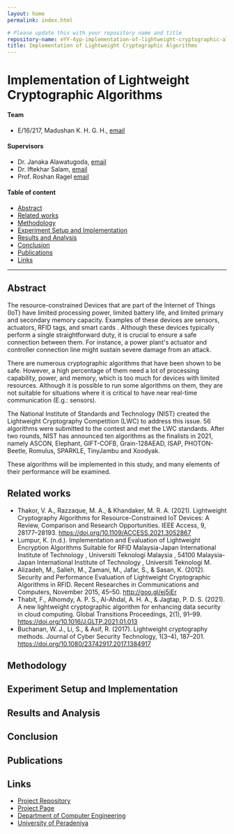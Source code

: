 ```yaml
---
layout: home
permalink: index.html

# Please update this with your repository name and title
repository-name: eYY-4yp-implementation-of-lightweight-cryptographic-algorithms
title: Implementation of Lightweight Cryptographic Algorithms
---
```



# Implementation of Lightweight Cryptographic Algorithms

#### Team

- E/16/217, Madushan K. H. G. H., [email](mailto:e16217@eng.pdn.ac.lk)

#### Supervisors

- Dr. Janaka Alawatugoda, [email](mailto:alawatugoda@eng.pdn.ac.lk)
- Dr. Iftekhar Salam, [email](mailto:iftekhar.salam@xmu.edu.my)
- Prof. Roshan Ragel [email](mailto:roshanr@eng.pdn.ac.lk)

#### Table of content

  - [Abstract](#abstract)
  - [Related works](#related-works)
  - [Methodology](#methodology)
  - [Experiment Setup and Implementation](#experiment-setup-and-implementation)
  - [Results and Analysis](#results-and-analysis)
  - [Conclusion](#conclusion)
  - [Publications](#publications)
  - [Links](#links)

---

<!-- DELETE THIS SAMPLE before publishing to GitHub Pages !!!
This is a sample image, to show how to add images to your page. To learn more options, please refer [this](https://projects.ce.pdn.ac.lk/docs/faq/how-to-add-an-image/)
![Sample Image](./images/sample.png) -->


## Abstract

The resource-constrained Devices that are part of the Internet of Things (IoT) have limited
processing power, limited battery life, and limited primary and secondary memory capacity.
Examples of these devices are sensors, actuators, RFID tags, and smart cards . Although these devices typically perform a single straightforward 
duty, it is crucial to ensure a safe connection between them. For instance, a power plant's 
actuator and controller connection line might sustain severe damage from an attack.

There are numerous cryptographic algorithms that have been shown to be safe. However, a 
high percentage of them need a lot of processing capability, power, and memory, which is too 
much for devices with limited resources. Although it is possible to run some algorithms on 
them, they are not suitable for situations where it is critical to have near real-time 
communication (E.g.: sensors). 

The National Institute of Standards and Technology (NIST) created the Lightweight 
Cryptography Competition (LWC) to address this 
issue. 56 algorithms were submitted to the contest and met the LWC standards. After two rounds, NIST has announced ten algorithms  as the finalists in 2021, namely ASCON, Elephant, GIFT-COFB, 
Grain-128AEAD, ISAP, PHOTON-Beetle, Romulus, SPARKLE, TinyJambu and Xoodyak. 

These algorithms will be implemented in this study, and many elements of their performance 
will be examined.


## Related works
* Thakor, V. A., Razzaque, M. A., & Khandaker, M. R. A. (2021). Lightweight Cryptography Algorithms for Resource-Constrained IoT Devices: A Review, Comparison and Research Opportunities. IEEE Access, 9, 28177–28193. https://doi.org/10.1109/ACCESS.2021.3052867
* Lumpur, K. (n.d.). Implementation and Evaluation of Lightweight Encryption Algorithms Suitable for RFID Malaysia-Japan International Institute of Technology , Universiti Teknologi Malaysia , 54100 Malaysia-Japan International Institute of Technology , Universiti Teknologi M.
* Alizadeh, M., Salleh, M., Zamani, M., Jafar, S., & Sasan, K. (2012). Security and Performance Evaluation of Lightweight Cryptographic Algorithms in RFID. Recent Researches in Communications and Computers, November 2015, 45–50. http://goo.gl/ej5iEr
* Thabit, F., Alhomdy, A. P. S., Al-Ahdal, A. H. A., & Jagtap, P. D. S. (2021). A new lightweight cryptographic algorithm for enhancing data security in cloud computing. Global Transitions Proceedings, 2(1), 91–99. https://doi.org/10.1016/J.GLTP.2021.01.013
* Buchanan, W. J., Li, S., & Asif, R. (2017). Lightweight cryptography methods. Journal of Cyber Security Technology, 1(3–4), 187–201. https://doi.org/10.1080/23742917.2017.1384917

## Methodology

## Experiment Setup and Implementation

## Results and Analysis

## Conclusion

## Publications
[//]: # "Note: Uncomment each once you uploaded the files to the repository"

<!-- 1. [Semester 7 report](./) -->
<!-- 2. [Semester 7 slides](./) -->
<!-- 3. [Semester 8 report](./) -->
<!-- 4. [Semester 8 slides](./) -->
<!-- 5. Author 1, Author 2 and Author 3 "Research paper title" (2021). [PDF](./). -->


## Links

[//]: # ( NOTE: EDIT THIS LINKS WITH YOUR REPO DETAILS )

- [Project Repository](https://github.com/cepdnaclk/eYY-4yp-implementation-of-lightweight-cryptographic-algorithms)
- [Project Page](https://cepdnaclk.github.io/eYY-4yp-implementation-of-lightweight-cryptographic-algorithms)
- [Department of Computer Engineering](http://www.ce.pdn.ac.lk/)
- [University of Peradeniya](https://eng.pdn.ac.lk/)

[//]: # "Please refer this to learn more about Markdown syntax"
[//]: # "https://github.com/adam-p/markdown-here/wiki/Markdown-Cheatsheet"
